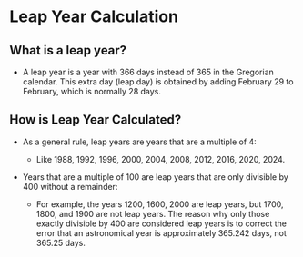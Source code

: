 # Leap Year Calculation

## What is a leap year?

- A leap year is a year with 366 days instead of
365 in the Gregorian calendar. This extra day (leap day)
is obtained by adding February 29 to February, which is 
normally 28 days.

## How is Leap Year Calculated?

- As a general rule, leap years are years that are a multiple of 4:
  - Like 1988, 1992, 1996, 2000, 2004, 2008, 2012, 2016, 2020, 2024.

- Years that are a multiple of 100 are leap years that are only divisible by 400 without a remainder:
  - For example, the years 1200, 1600, 2000 are leap years, but 1700, 1800, and 1900 are not leap years.
  The reason why only those exactly divisible by 400 are considered leap years is to correct the error 
  that an astronomical year is approximately 365.242 days, not 365.25 days.